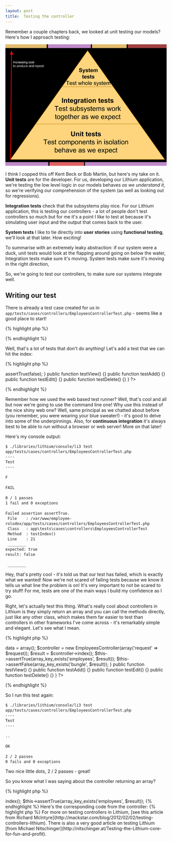 ```yaml
---
layout: post
title:  Testing the controller
---
```


Remember a couple chapters back, we looked at unit testing our models? Here's how I approach testing:

![Testing Pyramid](images/testing-pyramid.png)

I think I copped this off Kent Beck or Bob Martin, but here's my take on it. **Unit tests** are for the developer. For us, developing our Lithium application, we're testing the low level logic in our models behaves _as we understand it_, so we're verifying our comprehension of the system (as well as looking out for regressions).

**Integration tests** check that the subsystems play nice. For our Lithium application, this is testing our controllers - a lot of people don't test controllers so much but for me it's a point I like to test at because it's simulating user input and the output that comes back to the user.

**System tests** I like to tie directly into **user stories** using **functional testing**, we'll look at that later. How exciting!

To summarise with an extremely leaky abstraction: if our system were a duck, unit tests would look at the flapping around going on below the water, Integration tests make sure it's moving. System tests make sure it's moving in the right direction,

So, we're going to test our controllers, to make sure our systems integrate well.

## Writing our test

There is already a test case created for us in `app/tests/cases/controllers/EmployeesControllerTest.php` - seems like a good place to start!

{% highlight php %}
<?php

namespace app\tests\cases\controllers;

use app\controllers\EmployeesController;

class EmployeesControllerTest extends \lithium\test\Unit {

	public function setUp() {}

	public function tearDown() {}

	public function testIndex() {}
	public function testView() {}
	public function testAdd() {}
	public function testEdit() {}
	public function testDelete() {}
}

?>
{% endhighlight %}

Well, that's a lot of tests that don't do anything! Let's add a test that we can hit the index:

{% highlight php %}
<?php

namespace app\tests\cases\controllers;

use app\controllers\EmployeesController;
use lithium\action\Request;

class EmployeesControllerTest extends \lithium\test\Unit {

	public function setUp() {}

	public function tearDown() {}

	public function testIndex() {
        $this->assertTrue(false);
    }
	public function testView() {}
	public function testAdd() {}
	public function testEdit() {}
	public function testDelete() {}
}
?>
{% endhighlight %}

Remember how we used the web based test runner? Well, that's cool and all but now we're going to use the command line one! Why use this instead of the nice shiny web one? Well, same principal as we chatted about before (you remember, you were wearing your blue sweater!) - it's good to delve into some of the underpinnings. Also, for **continuous integration** it's always best to be able to run without a browser or web server! More on that later!

Here's my console output:

	$ ./libraries/lithium/console/li3 test app/tests/cases/controllers/EmployeesControllerTest.php
	----
	Test
	----

	F

	FAIL

	0 / 1 passes
	1 fail and 0 exceptions

	Failed assertion assertTrue.
	 File    : /var/www/employee-rolodex/app/tests/cases/controllers/EmployeesControllerTest.php
	 Class   : app\tests\cases\controllers\EmployeesControllerTest
	 Method  : testIndex()
	 Line    : 21
	 ________
	expected: true
	result: false

	 ________

Hey, that's pretty cool - it's told us that our test has failed, which is exactly what we wanted! Now we're not scared of failing tests because we know it tells us what line the problem is on! It's very important to not be scared to try stuff! For me, tests are one of the main ways I build my confidence as I go.

Right, let's actually test this thing. What's really cool about controllers in Lithium is they simply return an array and you can call the methods directly, just like any other class, which makes them far easier to test than controllers in other frameworks I've come across - it's remarkably simple and elegant. Let's see what I mean.

{% highlight php %}
<?php

namespace app\tests\cases\controllers;

use app\controllers\EmployeesController;
use lithium\action\Request;

class EmployeesControllerTest extends \lithium\test\Unit {

	public function setUp() {}

	public function tearDown() {}

	public function testIndex() {
        $request = new Request();
        $request->data = array();
        $controller = new EmployeesController(array('request' => $request));

        $result = $controller->index();
        $this->assertTrue(array_key_exists('employees', $result));
        $this->assertFalse(array_key_exists('bungle', $result));
    }
	public function testView() {}
	public function testAdd() {}
	public function testEdit() {}
	public function testDelete() {}
}
?>
{% endhighlight %}

So I run this test again:

	$ ./libraries/lithium/console/li3 test app/tests/cases/controllers/EmployeesControllerTest.php
	----
	Test
	----

	..

	OK

	2 / 2 passes
	0 fails and 0 exceptions

Two nice little dots, 2 / 2 passes - great!

So you know what I was saying about the controller returning an array?

{% highlight php %}
<?php

// ...
        $result = $controller->index();
        $this->assertTrue(array_key_exists('employees', $result));
{% endhighlight %}

Here's the corresponding code from the controller:

{% highlight php %}
<?php

// ...
	public function index() {
		$employees = Employees::all();
		return compact('employees');
	}
{% endhighlight %}

Notice that it simply returns the result of the all() static method on the Employees model, which pulls back all the Employees.

## So what did we just test? And what do we need to test next?

We tested that the controller returns a collection of Employees. It would be useful, at this point, to have a test database and some fixtures perhaps, rather than using the MySQL connection we set up earlier. Otherwise, our system isn't in a "known state", and you using the app could affect results of tests. Tests have to be **idempotent** (i.e. same results no matter how they are run and in what sequence).

> For more on testing controllers in Lithium, [see this article from Richard McIntyre](http://mackstar.com/blog/2012/02/02/testing-controllers-lithium). There is also a very good article on testing Lithium [from Michael Nitschinger](http://nitschinger.at/Testing-the-Lithium-core-for-fun-and-profit).